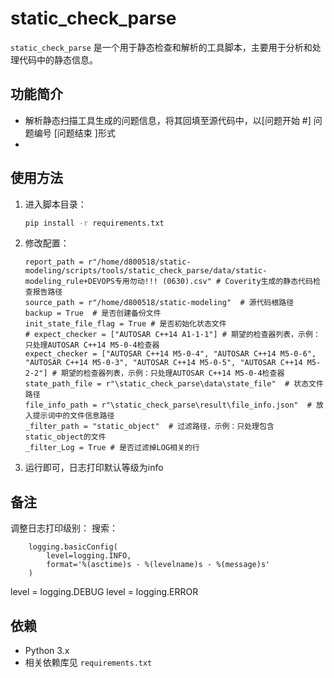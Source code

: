 # static_check_parse

`static_check_parse` 是一个用于静态检查和解析的工具脚本，主要用于分析和处理代码中的静态信息。

## 功能简介

- 解析静态扫描工具生成的问题信息，将其回填至源代码中，以[问题开始 #] 问题编号 [问题结束 ]形式
- 

## 使用方法

1. 进入脚本目录：

    ```bash
    pip install -r requirements.txt
    ```

2. 修改配置：

    ```
    report_path = r"/home/d800518/static-modeling/scripts/tools/static_check_parse/data/static-modeling_rule+DEVOPS专用勿动!!! (0630).csv" # Coverity生成的静态代码检查报告路径
    source_path = r"/home/d800518/static-modeling"  # 源代码根路径
    backup = True  # 是否创建备份文件
    init_state_file_flag = True # 是否初始化状态文件
    # expect_checker = ["AUTOSAR C++14 A1-1-1"] # 期望的检查器列表，示例：只处理AUTOSAR C++14 M5-0-4检查器
    expect_checker = ["AUTOSAR C++14 M5-0-4", "AUTOSAR C++14 M5-0-6", "AUTOSAR C++14 M5-0-3", "AUTOSAR C++14 M5-0-5", "AUTOSAR C++14 M5-2-2"] # 期望的检查器列表，示例：只处理AUTOSAR C++14 M5-0-4检查器
    state_path_file = r"\static_check_parse\data\state_file"  # 状态文件路径
    file_info_path = r"\static_check_parse\result\file_info.json"  # 放入提示词中的文件信息路径
    _filter_path = "static_object"  # 过滤路径，示例：只处理包含static_object的文件
    _filter_Log = True # 是否过滤掉LOG相关的行
    ```

3. 运行即可，日志打印默认等级为info


## 备注
调整日志打印级别：
搜索：
```
    logging.basicConfig(
        level=logging.INFO,
        format='%(asctime)s - %(levelname)s - %(message)s'
    )
```
level = logging.DEBUG
level = logging.ERROR


## 依赖

- Python 3.x
- 相关依赖库见 `requirements.txt`

